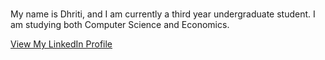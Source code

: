 # 
# 
My name is Dhriti, and I am currently a third year undergraduate student. I am studying both Computer Science and Economics.

[View My LinkedIn Profile](www.linkedin.com/in/dhriti-mamtora-78b033293)
